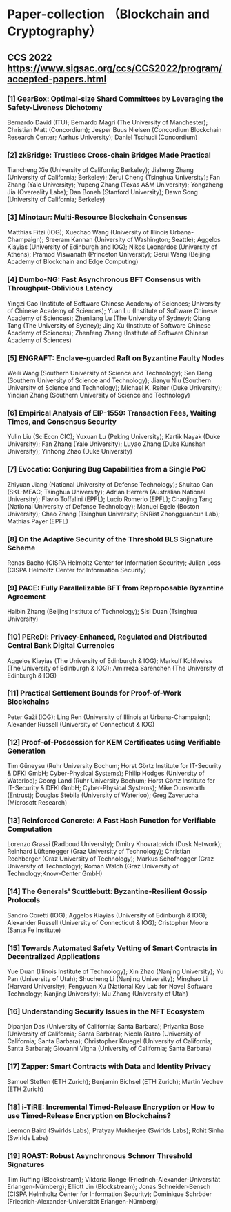 # Paper-collection （Blockchain and Cryptography）

## CCS 2022 https://www.sigsac.org/ccs/CCS2022/program/accepted-papers.html

### [1] 	GearBox: Optimal-size Shard Committees by Leveraging the Safety-Liveness Dichotomy	
Bernardo David (ITU); Bernardo Magri (The University of Manchester); Christian Matt (Concordium); Jesper Buus Nielsen (Concordium Blockchain Research Center; Aarhus University); Daniel Tschudi (Concordium)

### [2] 	zkBridge: Trustless Cross-chain Bridges Made Practical	
Tiancheng Xie (University of California; Berkeley); Jiaheng Zhang (University of California; Berkeley); Zerui Cheng (Tsinghua University); Fan Zhang (Yale University); Yupeng Zhang (Texas A&M University); Yongzheng Jia (Overeality Labs); Dan Boneh (Stanford University); Dawn Song (University of California; Berkeley)

### [3] 	Minotaur: Multi-Resource Blockchain Consensus	
Matthias Fitzi (IOG); Xuechao Wang (University of Illinois Urbana-Champaign); Sreeram Kannan (University of Washington; Seattle); Aggelos Kiayias (University of Edinburgh and IOG); Nikos Leonardos (University of Athens); Pramod Viswanath (Princeton University); Gerui Wang (Beijing Academy of Blockchain and Edge Computing)

### [4] 	Dumbo-NG: Fast Asynchronous BFT Consensus with Throughput-Oblivious Latency
Yingzi Gao (Institute of Software Chinese Academy of Sciences; University of Chinese Academy of Sciences); Yuan Lu (Institute of Software Chinese Academy of Sciences); Zhenliang Lu (The University of Sydney); Qiang Tang (The University of Sydney); Jing Xu (Institute of Software Chinese Academy of Sciences); Zhenfeng Zhang (Institute of Software Chinese Academy of Sciences)

### [5] 	ENGRAFT: Enclave-guarded Raft on Byzantine Faulty Nodes	
Weili Wang (Southern University of Science and Technology); Sen Deng (Southern University of Science and Technology); Jianyu Niu (Southern University of Science and Technology); Michael K. Reiter (Duke University); Yinqian Zhang (Southern University of Science and Technology)

### [6] 	Empirical Analysis of EIP-1559: Transaction Fees, Waiting Times, and Consensus Security
Yulin Liu (SciEcon CIC); Yuxuan Lu (Peking University); Kartik Nayak (Duke University); Fan Zhang (Yale University); Luyao Zhang (Duke Kunshan University); Yinhong Zhao (Duke University)

### [7] 	Evocatio: Conjuring Bug Capabilities from a Single PoC	
Zhiyuan Jiang (National University of Defense Technology); Shuitao Gan (SKL-MEAC; Tsinghua University); Adrian Herrera (Australian National University); Flavio Toffalini (EPFL); Lucio Romerio (EPFL); Chaojing Tang (National University of Defense Technology); Manuel Egele (Boston University); Chao Zhang (Tsinghua University; BNRist Zhongguancun Lab); Mathias Payer (EPFL)

### [8] 		On the Adaptive Security of the Threshold BLS Signature Scheme	
Renas Bacho (CISPA Helmoltz Center for Information Security); Julian Loss (CISPA Helmoltz Center for Information Security)

### [9] 	PACE: Fully Parallelizable BFT from Reproposable Byzantine Agreement	
Haibin Zhang (Beijing Institute of Technology); Sisi Duan (Tsinghua University)

### [10] 	PEReDi: Privacy-Enhanced, Regulated and Distributed Central Bank Digital Currencies	
Aggelos Kiayias (The University of Edinburgh & IOG); Markulf Kohlweiss (The University of Edinburgh & IOG); Amirreza Sarencheh (The University of Edinburgh & IOG)

### [11] 	Practical Settlement Bounds for Proof-of-Work Blockchains	
Peter Gaži (IOG); Ling Ren (University of Illinois at Urbana-Champaign); Alexander Russell (University of Connecticut & IOG)

### [12] 	Proof-of-Possession for KEM Certificates using Verifiable Generation	
Tim Güneysu (Ruhr University Bochum; Horst Görtz Institute for IT-Security & DFKI GmbH; Cyber-Physical Systems); Philip Hodges (University of Waterloo); Georg Land (Ruhr University Bochum; Horst Görtz Institute for IT-Security & DFKI GmbH; Cyber-Physical Systems); Mike Ounsworth (Entrust); Douglas Stebila (University of Waterloo); Greg Zaverucha (Microsoft Research)

### [13] 	Reinforced Concrete: A Fast Hash Function for Verifiable Computation	
Lorenzo Grassi (Radboud University); Dmitry Khovratovich (Dusk Network); Reinhard Lüftenegger (Graz University of Technology); Christian Rechberger (Graz University of Technology); Markus Schofnegger (Graz University of Technology); Roman Walch (Graz University of Technology;Know-Center GmbH)

### [14] 	The Generals' Scuttlebutt: Byzantine-Resilient Gossip Protocols	
Sandro Coretti (IOG); Aggelos Kiayias (University of Edinburgh & IOG); Alexander Russell (University of Connecticut & IOG); Cristopher Moore (Santa Fe Institute)

### [15] 	Towards Automated Safety Vetting of Smart Contracts in Decentralized Applications	
Yue Duan (Illinois Institute of Technology); Xin Zhao (Nanjing University); Yu Pan (University of Utah); Shucheng Li (Nanjing University); Minghao Li (Harvard University); Fengyuan Xu (National Key Lab for Novel Software Technology; Nanjing University); Mu Zhang (University of Utah)

### [16] 	Understanding Security Issues in the NFT Ecosystem	
Dipanjan Das (University of California; Santa Barbara); Priyanka Bose (University of California; Santa Barbara); Nicola Ruaro (University of California; Santa Barbara); Christopher Kruegel (University of California; Santa Barbara); Giovanni Vigna (University of California; Santa Barbara)

### [17] 	Zapper: Smart Contracts with Data and Identity Privacy	
Samuel Steffen (ETH Zurich); Benjamin Bichsel (ETH Zurich); Martin Vechev (ETH Zurich)

### [18] 	i-TiRE: Incremental Timed-Release Encryption or How to use Timed-Release Encryption on Blockchains?	
Leemon Baird (Swirlds Labs); Pratyay Mukherjee (Swirlds Labs); Rohit Sinha (Swirlds Labs)


### [19] 	ROAST: Robust Asynchronous Schnorr Threshold Signatures	
Tim Ruffing (Blockstream); Viktoria Ronge (Friedrich-Alexander-Universität Erlangen-Nürnberg); Elliott Jin (Blockstream); Jonas Schneider-Bensch (CISPA Helmholtz Center for Information Security); Dominique Schröder (Friedrich-Alexander-Universität Erlangen-Nürnberg) 
